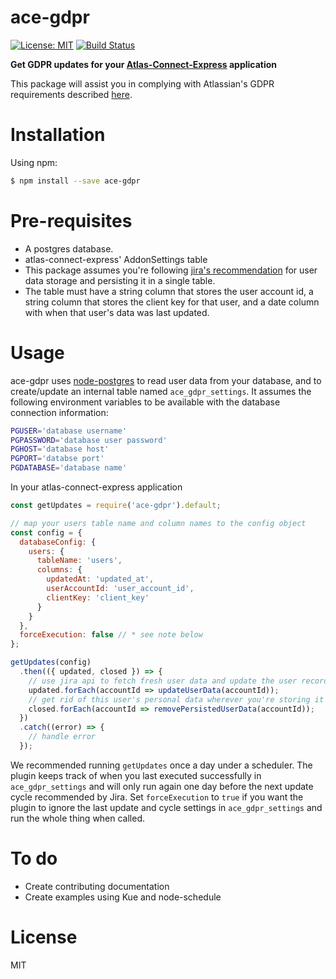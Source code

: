 # ace-gdpr

[![License: MIT](https://img.shields.io/badge/License-MIT-blue.svg)](https://opensource.org/licenses/MIT) [![Build Status](https://travis-ci.org/mtmendonca/ace-gdpr.svg?branch=master)](https://travis-ci.org/mtmendonca/ace-gdpr)

**Get GDPR updates for your [Atlas-Connect-Express](https://bitbucket.org/atlassian/atlassian-connect-express/src) application**

This package will assist you in complying with Atlassian's GDPR requirements described [here](https://developer.atlassian.com/cloud/jira/platform/user-privacy-developer-guide/).

# Installation
Using npm:
```sh
$ npm install --save ace-gdpr
```
# Pre-requisites
- A postgres database.
- atlas-connect-express' AddonSettings table
- This package assumes you're following [jira's recommendation](https://developer.atlassian.com/cloud/jira/platform/user-privacy-developer-guide/#storing-user-personal-data-for-your-apps) for user data storage and persisting it in a single table.
- The table must have a string column that stores the user account id, a string column that stores the client key for that user, and a date column with when that user's data was last updated.
# Usage
ace-gdpr uses [node-postgres](https://www.npmjs.com/package/pg) to read user data from your database, and to create/update an internal table named `ace_gdpr_settings`.
It assumes the following environment variables to be available with the database connection information:
```sh
PGUSER='database username'
PGPASSWORD='database user password'
PGHOST='database host'
PGPORT='databse port'
PGDATABASE='database name'
```
In your atlas-connect-express application

```js
const getUpdates = require('ace-gdpr').default;

// map your users table name and column names to the config object
const config = {
  databaseConfig: {
    users: {
      tableName: 'users',
      columns: {
        updatedAt: 'updated_at',
        userAccountId: 'user_account_id',
        clientKey: 'client_key'
      }
    }
  },
  forceExecution: false // * see note below
};

getUpdates(config)
  .then(({ updated, closed }) => {
    // use jira api to fetch fresh user data and update the user record. Remember to update the `updatedAt` column for every record
    updated.forEach(accountId => updateUserData(accountId));
    // get rid of this user's personal data wherever you're storing it
    closed.forEach(accountId => removePersistedUserData(accountId));
  })
  .catch((error) => {
    // handle error
  });
```

We recommended running `getUpdates` once a day under a scheduler.
The plugin keeps track of when you last executed successfully in `ace_gdpr_settings` and will only run again one day before the next update cycle recommended by Jira.
Set `forceExecution` to `true` if you want the plugin to ignore the last update and cycle settings in `ace_gdpr_settings` and run the whole thing when called.

# To do
- Create contributing documentation
- Create examples using Kue and node-schedule

# License
MIT
